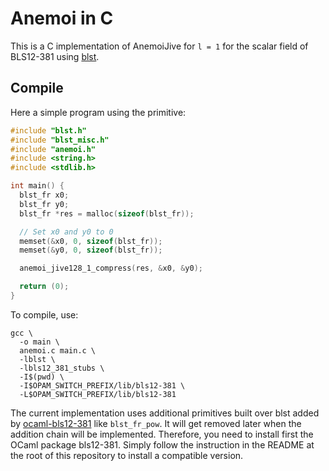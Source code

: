 # Anemoi in C

This is a C implementation of AnemoiJive for `l = 1` for the scalar field of BLS12-381 using [blst](https://github.com/supranational/blst/).

## Compile

Here a simple program using the primitive:
```C
#include "blst.h"
#include "blst_misc.h"
#include "anemoi.h"
#include <string.h>
#include <stdlib.h>

int main() {
  blst_fr x0;
  blst_fr y0;
  blst_fr *res = malloc(sizeof(blst_fr));

  // Set x0 and y0 to 0
  memset(&x0, 0, sizeof(blst_fr));
  memset(&y0, 0, sizeof(blst_fr));

  anemoi_jive128_1_compress(res, &x0, &y0);

  return (0);
}
```

To compile, use:
```
gcc \
  -o main \
  anemoi.c main.c \
  -lblst \
  -lbls12_381_stubs \
  -I$(pwd) \
  -I$OPAM_SWITCH_PREFIX/lib/bls12-381 \
  -L$OPAM_SWITCH_PREFIX/lib/bls12-381
```

The current implementation uses additional primitives built over blst added by
[ocaml-bls12-381](https://gitlab.com/dannywillems/ocaml-bls12-381) like
`blst_fr_pow`. It will get removed later when the addition chain will be
implemented.
Therefore, you need to install first the OCaml package bls12-381. Simply follow
the instruction in the README at the root of this repository to install a
compatible version.
